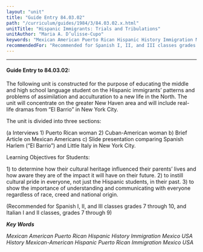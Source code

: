 ```yaml
---
layout: "unit"
title: "Guide Entry 84.03.02"
path: "/curriculum/guides/1984/3/84.03.02.x.html"
unitTitle: "Hispanic Immigrants: Trials and Tribulations"
unitAuthor: "Maria A. D’ulisse-Cupo"
keywords: "Mexican American Puerto Rican Hispanic History Immigration Mexico USA History Mexican-American Hispanic Puerto Rican Immigration Mexico USA"
recommendedFor: "Recommended for Spanish I, II, and III classes grades 7 through 10, and Italian I and II classes, grades 7 through 9"
---
```

<body>
<hr/>
<h4>
Guide Entry to 84.03.02:
</h4>
The following unit is constructed for the purpose of educating the middle and high school language student on the Hispanic immigrants’ patterns and problems of assimilation and acculturation to a new life in the North.  The unit will concentrate on the greater New Haven area and will include real-life dramas from “El Barrio” in New York City.
<p>
The unit is divided into three sections:
</p>
<p>
(a Interviews    1) Puerto Rican woman    2) Cuban-American woman  b) Brief Article on Mexican Americans c) Slide presentation comparing Spanish Harlem (“El Barrio”) and Little Italy in New York City.
</p>
<p>
Learning Objectives for Students:
</p>
<p>
1) to determine how their cultural heritage influenced their parents’ lives and how aware they are of the impact it will have on their future. 2) to instill cultural pride in everyone, not just the Hispanic students, in their past. 3) to show the importance of understanding and communicating with everyone regardless of race, creed and national origin.
</p>
<p>
(Recommended for Spanish I, II, and III classes grades 7 through 10, and Italian I and II classes, grades 7 through 9)
</p>
<p>
<b>
<i>
Key Words
</i>
</b>
<br/>
</p>
<p>
<i>
Mexican American Puerto Rican Hispanic History Immigration Mexico USA History Mexican-American Hispanic Puerto Rican Immigration Mexico USA
</i>
</p>
</body>